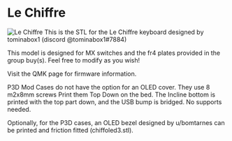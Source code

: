 # Le Chiffre

![Le Chiffre](https://i.imgur.com/QX4tNom.png)
This is the STL for the Le Chiffre keyboard designed by tominabox1 (discord @tominabox1#7884)

This model is designed for MX switches and the fr4 plates provided in the group buy(s). Feel free to modify as you wish!

Visit the QMK page for firmware information.

P3D Mod Cases do not have the option for an OLED cover. They use 8 m2x8mm screws
Print them Top Down on the bed.
The Incline bottom is printed with the top part down, and the USB bump is bridged. No supports needed. 

Optionally, for the P3D cases, an OLED bezel designed by u/bomtarnes can be printed and friction fitted (chiffoled3.stl).
